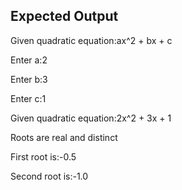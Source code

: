 ## Expected Output

Given quadratic equation:ax^2 + bx + c

Enter a:2

Enter b:3

Enter c:1

Given quadratic equation:2x^2 + 3x + 1

Roots are real and distinct

First root is:-0.5

Second root is:-1.0
